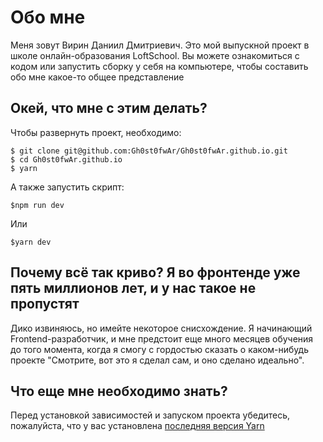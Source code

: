 # Обо мне
Меня зовут Вирин Даниил Дмитриевич. Это мой выпускной проект в школе онлайн-образования LoftSchool. Вы можете ознакомиться с кодом или запустить сборку у себя на компьютере, чтобы составить обо мне какое-то общее представление

## Окей, что мне с этим делать?
Чтобы развернуть проект, необходимо: 

    $ git clone git@github.com:Gh0st0fwAr/Gh0st0fwAr.github.io.git
    $ cd Gh0st0fwAr.github.io
    $ yarn

А также запустить скрипт:

    $npm run dev
    
Или 
    
    $yarn dev

## Почему всё так криво? Я во фронтенде уже пять миллионов лет, и у нас такое не пропустят
Дико извиняюсь, но имейте некоторое снисхождение. Я начинающий Frontend-разработчик, и мне предстоит еще много месяцев обучения до того момента, когда я смогу с гордостью сказать о каком-нибудь проекте "Смотрите, вот это я сделал сам, и оно сделано идеально".

## Что еще мне необходимо знать?
Перед установкой зависимостей и запуском проекта убедитесь, пожалуйста, что у вас установлена [последняя версия Yarn](https://yarnpkg.com/ru/docs/install#windows-stable)

